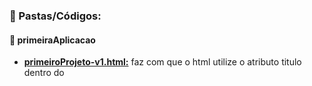 ### :scroll: Pastas/Códigos:
#### :open_file_folder: primeiraAplicacao
- **[primeiroProjeto-v1.html:](https://github.com/TheJessicaBohn/VueJS/blob/master/Basicos/primeiraAplicacao/primeiroProjeto-v1.html)** faz com que o html utilize o atributo titulo dentro do <script> do Vue como padrão e seja o mostrado na pagina.
- **[primeiroProjeto-v2.html:](https://github.com/TheJessicaBohn/VueJS/blob/master/Basicos/primeiraAplicacao/primeiroProjeto-v2.html)** faz com que o html utilize o que recebe do <input> como titulo, por meio de um evento do Vue.</br>
#### :open_file_folder: dom
- **[eventos-v1.html:](https://github.com/TheJessicaBohn/VueJS/blob/master/Basicos/dom/eventos-v1.html)** evento com a diretiva `v-on`, onde um button acrescenta a um contador repare que um é numero e o outro sring.
- **[eventos-v2.html:](https://github.com/TheJessicaBohn/VueJS/blob/master/Basicos/dom/eventos-v2.html)** adiciona a diretiva `v-on:mousemove=""`, para mostrar as coordenadas do mouse.
- **[eventos-v3.html:](https://github.com/TheJessicaBohn/VueJS/blob/master/Basicos/dom/eventos-v3.html)** adiciona a vizualização de um event no console.log e o button acrescenta a um contador repare que um é numero e o outro sring.
- **[eventos-v4.html:](https://github.com/TheJessicaBohn/VueJS/blob/master/Basicos/dom/eventos-v4.html)** adiciona um `<span>` eu para o funcionamento de captura das coordenadas do mouse quando se passa pela area da frase escrita, além disso apresenta `v-on:click.prevent` `.stop`.
- **[eventos-v5.html:](https://github.com/TheJessicaBohn/VueJS/blob/master/Basicos/dom/eventos-v5.html)** adiciona um alerta ao precionar teclas no input
- **[interpolacao.html:](https://github.com/TheJessicaBohn/VueJS/blob/master/Basicos/dom/interpolacao.html)** demonstra a interpolacão no html em `{{ contador * 2}}`, em`{{ contador > 10 ? 'Maior do que 10': 'Menor que 10'}}` com um if/else implicíto. Pode-se interprepolar expressões de até uma lina
- **[template-v1.html:](https://github.com/TheJessicaBohn/VueJS/blob/master/Basicos/dom/template-v1.html)** faz com que o html utilize o atributo titulo dentro do `<script>` do Vue como padrão e seja o mostrado na pagina.
- **[template-v2.html:](https://github.com/TheJessicaBohn/VueJS/blob/master/Basicos/dom/template-v2.html)** faz com que o html utilize o está dentro do `{{ }}` como saudacao, por meio de um return.
- **[template-v3.html:](https://github.com/TheJessicaBohn/VueJS/blob/master/Basicos/dom/template-v3.html)** faz com que o html utilize o está dentro do `{{ }}` como saudacao, por meio de um return this.titulo, onde a saudacao acessa o titulo
- **[template-v4.html:](https://github.com/TheJessicaBohn/VueJS/blob/master/Basicos/dom/template-v4.html)** adiciona um link na pagina html por meio de uma diretiva v-bind.
- **[template-v5.html:](https://github.com/TheJessicaBohn/VueJS/blob/master/Basicos/dom/template-v5.html)** adiciona a diretiva v-html.
#### :open_file_folder: dom/desafio-01
- **[app.js:](https://github.com/TheJessicaBohn/VueJS/blob/master/Basicos/dom/desafio-01/app.js)** faz a parte do script do index.html.
- **[index.html:](https://github.com/TheJessicaBohn/VueJS/blob/master/Basicos/dom/index.html)** desafio com as solicitações na própria pagina.
#### :open_file_folder: dom/desafio-02
- **[app.js:](https://github.com/TheJessicaBohn/VueJS/blob/master/Basicos/dom/desafio-02/app.js)** faz a parte do script do index.html.
- **[index.html:](https://github.com/TheJessicaBohn/VueJS/blob/master/Basicos/dom/index.html)** desafio com as solicitações na própria pagina.

### :book: Dicionário
- `=` recebe
- `()` função
- `{}` objeto
- `{{}}` interpolado do Vue para o html, porém é sempre interpretado como string
- `clientX` ou `clientY` está por padão dentro de v-on:mousemove e contem os valores de X e Y, geralmente utilizado para retornar os valores separados dos mesmos
- `console.log(this)`representa a instanciado Vue, e mostra as informações do console no navegador
- `data:`dados, não se pode ter uma função e um dado com exatamente o mesmo nome.
- `el:` controle de elementos
- `event` evento
	- `event.target.value` serve para alterar os dados de um titulo já setado, por meio de um input
- `methods{}:` pode se passar metodos ou eventos do html
- `return''` para se mostrar o return no html utiliza-se {{ saudacao() }}, por exemplo
- `this.` acessar uma instancia
- `target.value` atribui um valor a um atributo ou variavél
- `v-bind:href="link"` temos a diretiva que aponta para o link dentro do Vue que queremos acessar, sendo uma propriedade do html
- `v-html` interpreta o html diretamente
- `v-on:` é uma diretiva do Vue que trata varios tipos de eventos:
	- `v-on:click` eventos de click do mouse
		- `v-on:click.prevent` para o comportamento padrão da chamada de função
- `v-on:input="alterarTitulo"` nesse caso é desejado tratar os eventos do tipo input
- `v-on:keyup` trata evento ao clicar em uma tecla
	- `v-on:keyup.enter` trata evento ao clicar em uma tecla especifica no caso a enter e pode-se ter combinações como - `v-on:keyup.enter.alt` então só exibe um alerta se apertar as duas teclas
- `v-on:keydown` não mostra o ultimo caracter do input.
- `v-on:mousemove=""` obtem os valores das coordenadas de x e y do movimento do mouse
	- `v-on:mousemove.stop` para o de obter os valores das coordenadas de x e y do movimento do mouse
- `v-once` é uma diretiva que solicita que o valor seja lido apenas uma vez não importa quantas vezes o valor é trocado como na linha `this.titulo = 'Teste'`, além disso ajuda a economizar recursos


### :bookmark_tabs: Termos
- **Diretivas :** são propriedades interpretadas pelo Vue, as mesmas podem ser criadas ou pode-se utilizar as já disponibilizadas pelo framework.

### :credit_card: Créditos
- Lembrando que os códigos são referentes ao curso  https://www.udemy.com/course/vue-js-completo, e essas são atividades desenvolvidas nele.

